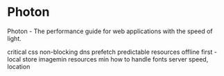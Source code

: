 # Photon
Photon - The performance guide for web applications with the speed of light.

critical css
non-blocking
dns prefetch
predictable resources
offline first - local store
imagemin
resources min
how to handle fonts
server speed, location
